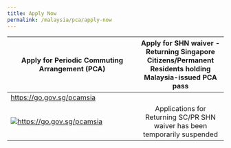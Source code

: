 ```yaml
---
title: Apply Now
permalink: /malaysia/pca/apply-now
---
```


<table>
  <thead>
    <tr>
      <th border-top:3px solid #D8D8D8; border-left:1px solid #D8D8D8; border-right:1px solid #D8D8D8; background-color:#EDEDED">Apply for Periodic Commuting Arrangement (PCA)</th>
      <th border-top:3px solid #D8D8D8; border-left:1px solid #D8D8D8; border-right:1px solid #D8D8D8; background-color:#EDEDED">Apply for SHN waiver - Returning Singapore Citizens/Permanent Residents holding Malaysia-issued PCA pass</th>
    </tr>
  </thead>
  <tbody>
    <tr>
      <td width="60%"><a href="https://go.gov.sg/pcamsia">https://go.gov.sg/pcamsia</a></td>
      <td width="50%"><!--<a href="https://go.gov.sg/pcasgpr">https://go.gov.sg/pcasgpr</a>--></td>
    </tr>
    <tr>
      <td><a href="https://go.gov.sg/pcamsia"><img src="/images/qr-pcamsia.png" alt="https://go.gov.sg/pcamsia" title="https://go.gov.sg/pcamsia"></a></td>
      <td style="text-align:center;">Applications for Returning SC/PR SHN waiver has been temporarily suspended<!--<a href="https://go.gov.sg/pcasgpr"><img src="/images/qr-pcasgpr.png" alt="https://go.gov.sg/pcasgpr" title="https://go.gov.sg/pcasgpr"></a>--></td>
    </tr>
  </tbody>
</table>
